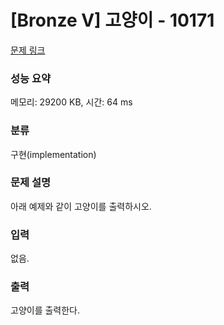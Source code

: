 # [Bronze V] 고양이 - 10171 

[문제 링크](https://www.acmicpc.net/problem/10171) 

### 성능 요약

메모리: 29200 KB, 시간: 64 ms

### 분류

구현(implementation)

### 문제 설명

아래 예제와 같이 고양이를 출력하시오.
### 입력 

 없음.
### 출력 

 고양이를 출력한다.


